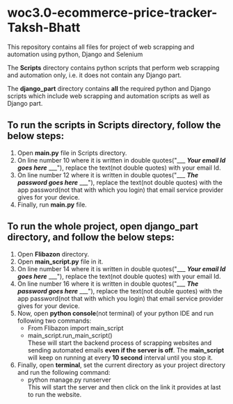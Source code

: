 # woc3.0-ecommerce-price-tracker-Taksh-Bhatt
This repository contains all files for project of web scrapping and automation using python, Django and Selenium

The **Scripts** directory contains python scripts that perform web scrapping and automation only, i.e. it does not contain any Django part.

The **django_part** directory contains **all** the required python and Django scripts which include web scrapping and automation scripts as well as Django part.

## To run the scripts in **Scripts** directory, follow the below steps:
1. Open **main.py** file in Scripts directory.
2. On line number 10 where it is written in double quotes("___ ___Your email Id goes here___ ___"), replace the text(not double quotes) with your email Id.
3. On line number 12 where it is written in double quotes("___ ___The password goes here___ ___"), replace the text(not double quotes) with the app password(not that with which you login)
    that email service provider gives for your device.
4. Finally, run **main.py** file.


## To run the whole project, open **django_part** directory, and follow the below steps:
1. Open **Flibazon** directory.
2. Open **main_script.py** file in it.
3. On line number 14 where it is written in double quotes("___ ___Your email Id goes here___ ___"), replace the text(not double quotes) with your email Id.
4. On line number 16 where it is written in double quotes("___ ___The password goes here___ ___"), replace the text(not double quotes) with the app password(not that with which you login)
    that email service provider gives for your device.
5. Now, open **python console**(not terminal) of your python IDE and run following two commands:
      - From Flibazon import main_script
      - main_script.run_main_script()<br />
    These will start the backend process of scrapping websites and sending automated emails **even if the server is off**. The **main_script** will keep on running at
    every **10 second** interval until you stop it.
6. Finally, open **terminal**, set the current directory as your project directory and run the following command:
      - python manage.py runserver<br />
    This will start the server and then click on the link it provides at last to run the website.
